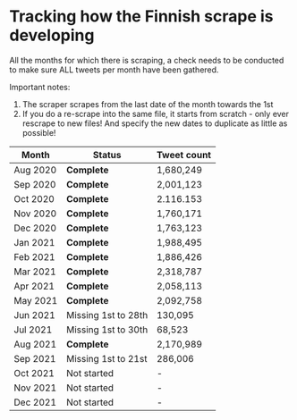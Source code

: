 # Tracking how the Finnish scrape is developing
All the months for which there is scraping, a check needs to be conducted to make sure ALL tweets per month have been gathered.

Important notes:
1. The scraper scrapes from the last date of the month towards the 1st
2. If you do a re-scrape into the same file, it starts from scratch - only ever rescrape to new files! And specify the new dates to duplicate as little as possible!

| Month    | Status         | Tweet count |
|----------|----------------|-------------|
| Aug 2020 | **Complete**   | 1,680,249   |
| Sep 2020 | **Complete**   | 2,001,123   |
| Oct 2020 | **Complete**   | 2.116.153   |
| Nov 2020 | **Complete**   | 1,760,171   |
| Dec 2020 | **Complete**   | 1,763,123   |
| Jan 2021 | **Complete**   | 1,988,495   |
| Feb 2021 | **Complete**   | 1,886,426   |
| Mar 2021 | **Complete**   | 2,318,787   |
| Apr 2021 | **Complete**   | 2,058,113   |
| May 2021 | **Complete**   | 2,092,758   |
| Jun 2021 | Missing 1st to 28th     | 130,095     |
| Jul 2021 | Missing 1st to 30th     | 68,523      |
| Aug 2021 | **Complete**    | 2,170,989     |
| Sep 2021 | Missing 1st to 21st     | 286,006     |
| Oct 2021 | Not started    | -           |
| Nov 2021 | Not started    | -           |
| Dec 2021 | Not started    | -           |
